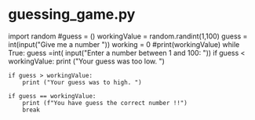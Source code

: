 # guessing_game.py

import random 
#guess = ()
workingValue = random.randint(1,100) 
guess = int(input("Give me a number "))
working = 0
#print(workingValue)
while True: 
    guess =int( input("Enter a number between 1 and 100:  "))
    if guess < workingValue: 
        print ("Your guess was too low. ")
        
    if guess > workingValue:
        print ("Your guess was to high. ")
        
    if guess == workingValue: 
        print (f"You have guess the correct number !!")
        break 

